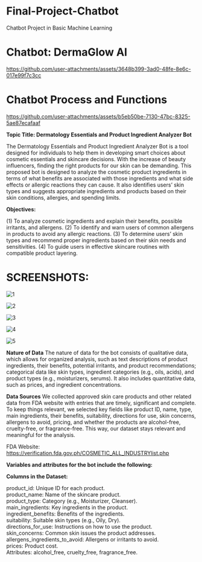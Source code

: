 # Final-Project-Chatbot
Chatbot Project in Basic Machine Learning

# Chatbot: DermaGlow AI


https://github.com/user-attachments/assets/3648b399-3ad0-48fe-8e6c-017e99f7c3cc


# Chatbot Process and Functions

https://github.com/user-attachments/assets/b5eb50be-7130-47bc-8325-5ae87ecafaaf


**Topic Title: Dermatology Essentials and Product Ingredient Analyzer Bot**

The Dermatology Essentials and Product Ingredient Analyzer Bot is a tool designed for individuals to help them in developing smart choices about cosmetic essentials and skincare decisions. With the increase of beauty influencers, finding the right products for our skin can be demanding. This proposed bot is designed to analyze the cosmetic product ingredients in terms of what benefits are associated with those ingredients and what side effects or allergic reactions they can cause. It also identifies users’ skin types and suggests appropriate ingredients and products based on their skin conditions, allergies, and spending limits. 

**Objectives:**

(1) To analyze cosmetic ingredients and explain their benefits, possible irritants, and allergens. (2) To identify and warn users of common allergens in products to avoid any allergic reactions. (3) To determine users’ skin types and recommend proper ingredients based on their skin needs and sensitivities. (4) To guide users in effective skincare routines with compatible product layering. 

# SCREENSHOTS:

![1](https://github.com/user-attachments/assets/0c7eb46e-efeb-4324-aa3b-65f0d82af016)


![2](https://github.com/user-attachments/assets/0f17825a-8d00-4d4f-aa4f-8d6f5c307e80)


![3](https://github.com/user-attachments/assets/0dac6a0c-bdfa-42e8-9393-89eca5a19591)


![4](https://github.com/user-attachments/assets/3d945d29-a82f-43be-aff7-85343fbd3789)


![5](https://github.com/user-attachments/assets/1a7ac328-4616-479f-baa1-0c50f13bcc7b)


**Nature of Data**
The nature of data for the bot consists of qualitative data, which allows for organized analysis, such as text descriptions of product ingredients, their benefits, potential irritants, and product recommendations; categorical data like skin types, ingredient categories (e.g., oils, acids), and product types (e.g., moisturizers, serums). It also includes quantitative data, such as prices, and ingredient concentrations.

**Data Sources**
We collected approved skin care products and other related data from FDA website with entries that are timely, significant and complete. To keep things relevant, we selected key fields like product ID, name, type, main ingredients, their benefits, suitability, directions for use, skin concerns, allergens to avoid, pricing, and whether the products are alcohol-free, cruelty-free, or fragrance-free. This way, our dataset stays relevant and meaningful for the analysis.

FDA Website: https://verification.fda.gov.ph/COSMETIC_ALL_INDUSTRYlist.php

**Variables and attributes for the bot include the following:**

**Columns in the Dataset:**

product_id: Unique ID for each product. </br>
product_name: Name of the skincare product. </br>
product_type: Category (e.g., Moisturizer, Cleanser).</br>
main_ingredients: Key ingredients in the product.</br>
ingredient_benefits: Benefits of the ingredients.</br>
suitability: Suitable skin types (e.g., Oily, Dry).</br>
directions_for_use: Instructions on how to use the product.</br>
skin_concerns: Common skin issues the product addresses.</br>
allergens_ingredients_to_avoid: Allergens or irritants to avoid.</br>
prices: Product cost.</br>
Attributes: alcohol_free, cruelty_free, fragrance_free.</br>











